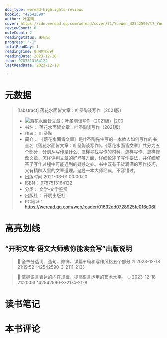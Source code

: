```yaml
---
doc_type: weread-highlights-reviews
bookId: "42542590"
author: 叶圣陶
cover: https://cdn.weread.qq.com/weread/cover/71/YueWen_42542590/t7_YueWen_42542590.jpg
reviewCount: 0
noteCount: 2
readingStatus: 未标记
progress: "-1"
totalReadDay: 1
readingTime: 0小时4分钟
readingDate: 2023-12-18
isbn: 9787513164122
lastReadDate: 2023-12-18

---
```

# 元数据
> [!abstract] 落花水面皆文章：叶圣陶谈写作（2021版）
> - ![ 落花水面皆文章：叶圣陶谈写作（2021版）|200](https://cdn.weread.qq.com/weread/cover/71/YueWen_42542590/t7_YueWen_42542590.jpg)
> - 书名： 落花水面皆文章：叶圣陶谈写作（2021版）
> - 作者： 叶圣陶
> - 简介： 《落花水面皆文章》是叶圣陶先生写的一本教人如何写作的书，全名《落花水面皆文章：叶圣陶谈写作》。《落花水面皆文章》共分为五个部分，分别从写作是什么、怎样寻找写作的材料、怎样写作、怎样修改文章、怎样评判文章的好坏等方面，详细论述了写作要法，并仔细解答了写作过程中可能遇到的疑惑之处。书中既有干货满满的写作技巧，又有精辟入里的文章道理。这是一本大师经典，不容错过。
> - 出版时间 2021-03-01 00:00:00
> - ISBN： 9787513164122
> - 分类： 文学-文学鉴赏
> - 出版社： 开明出版社
> - PC地址：https://weread.qq.com/web/reader/01632dd0728925fe016c06f

# 高亮划线

## “开明文库·语文大师教你能读会写”出版说明

> 📌 全书分选词、造句、修饰、谋篇布局和写作风格五个部分 
> ⏱ 2023-12-18 21:19:52 ^42542590-3-2111-2136

> 📌 掌握语言表达的内在规律，提高语言运用的艺术水平。 
> ⏱ 2023-12-18 21:20:03 ^42542590-3-2174-2198

# 读书笔记

# 本书评论

